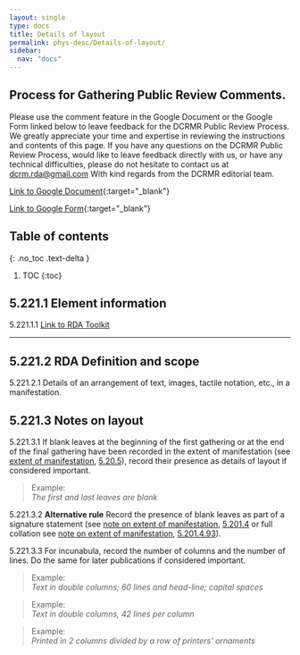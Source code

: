 ```yaml
---
layout: single
type: docs
title: Details of layout
permalink: phys-desc/Details-of-layout/
sidebar:
  nav: "docs"
---
```


## Process for Gathering Public Review Comments.
Please use the comment feature in the Google Document or the Google Form linked below to leave feedback for the DCRMR Public Review Process.  We greatly appreciate your time and expertise in reviewing the instructions and contents of this page.  If you have any questions on the DCRMR Public Review Process, would like to leave feedback directly with us, or have any technical difficulties, please do not hesitate to contact us at dcrm.rda@gmail.com  With kind regards from the DCRMR editorial team.

[Link to Google Document](https://docs.google.com/document/d/1TyCvZO6dPvgk-3MnIpmWg97-lDWxDyhvV-xFhycTwfA/edit){:target="_blank"}

[Link to Google Form](https://docs.google.com/forms/d/e/1FAIpQLSdNtJkbY1mngdTcvCoB7zZcpaIuuKHvlbyiidP-QunDy14VcQ/viewform){:target="_blank"}

## Table of contents
{: .no_toc .text-delta }

1. TOC
{:toc}

## 5.221.1 Element information

<a name="5.221.1.1">5.221.1.1</a> [Link to RDA Toolkit](https://beta.rdatoolkit.org/en-US_ala-57a29f2c-5500-3a18-854e-f21c88c184a2)

---

## 5.221.2 RDA Definition and scope

<a name="5.221.2.1">5.221.2.1</a> Details of an arrangement of text, images, tactile notation, etc., in a manifestation.

## 5.221.3 Notes on layout 

<a name="5.221.3.1">5.221.3.1</a> If blank leaves at the beginning of the first gathering or at the end of the final gathering have been recorded in the extent of manifestation (see [extent of manifestation](/DCRMR/phys-desc/Extent-of-manifestation/), [5.20.5](/DCRMR/phys-desc/Extent-of-manifestation/#5205-unnumbered-pages-or-leaves)), record their presence as details of layout if considered important.

>Example:  
><CITE>The first and last leaves are blank</CITE>

<a name="5.221.3.2">5.221.3.2</a> **Alternative rule** Record the presence of blank leaves as part of a signature statement (see [note on extent of manifestation](/DCRMR/phys-desc/Note-on-extent-of-manifestation/), [5.201.4](/DCRMR/phys-desc/Note-on-extent-of-manifestation/#52014-signatures) or full collation see [note on extent of manifestation](/DCRMR/phys-desc/Note-on-extent-of-manifestation/), [5.201.4.93](/DCRMR/phys-desc/Note-on-extent-of-manifestation/#5.201.4.93)).

<a name="5.221.3.3">5.221.3.3</a> For incunabula, record the number of columns and the number of lines. Do the same for later publications if considered important. 

>Example:  
><CITE>Text in double columns; 60 lines and head-line; capital spaces</CITE>  

>Example:  
><CITE>Text in double columns, 42 lines per column</CITE>  

>Example:  
><CITE>Printed in 2 columns divided by a row of printers' ornaments</CITE>
